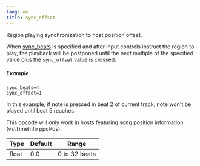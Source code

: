 ```yaml
---
lang: en
title: sync_offset
---
```

Region playing synchronization to host position offset.

When [sync_beats](sync_beats) is specified and after input controls instruct
the region to play, the playback will be postponed until the next multiple of
the specified value plus the `sync_offset` value is crossed.

##### Example

```
sync_beats=4
sync_offset=1
```

In this example, if note is pressed in beat 2 of current track,
note won't be played until beat 5 reaches.

This opcode will only work in hosts featuring song position information
(vstTimeInfo ppqPos).

| Type  | Default | Range         |
| ---   | ---     | ---           |
| float | 0.0     | 0 to 32 beats |
